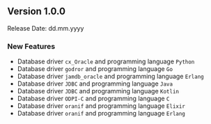 ## Version 1.0.0

Release Date: dd.mm.yyyy

### New Features

- Database driver `cx_Oracle` and programming language `Python` 
- Database driver `godror` and programming language `Go` 
- Database driver `jamdb_oracle` and programming language `Erlang` 
- Database driver `JDBC` and programming language `Java` 
- Database driver `JDBC` and programming language `Kotlin` 
- Database driver `ODPI-C` and programming language `C` 
- Database driver `oranif` and programming language `Elixir`
- Database driver `oranif` and programming language `Erlang` 
